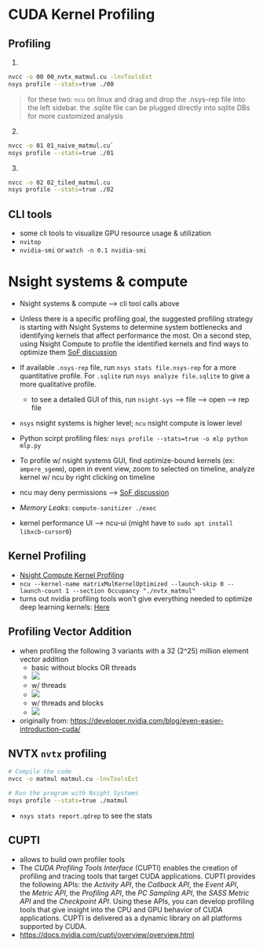 # CUDA Kernel Profiling

## Profiling
1. 
```bash
nvcc -o 00 00_nvtx_matmul.cu -lnvToolsExt
nsys profile --stats=true ./00
```

> for these two: `ncu` on linux and drag and drop the .nsys-rep file into the left sidebar.
> the .sqlite file can be plugged directly into sqlite DBs for more customized analysis
2. 
```bash
nvcc -o 01 01_naive_matmul.cu`
nsys profile --stats=true ./01
```

3. 
```bash
nvcc -o 02 02_tiled_matmul.cu
nsys profile --stats=true ./02
```

## CLI tools
- some cli tools to visualize GPU resource usage & utilization
- `nvitop`
- `nvidia-smi` or `watch -n 0.1 nvidia-smi`


# Nsight systems & compute
- Nsight systems & compute --> cli tool calls above
- Unless there is a specific profiling goal, the suggested profiling strategy is starting with Nsight Systems to determine system bottlenecks and identifying kernels that affect performance the most. On a second step, using Nsight Compute to profile the identified kernels and find ways to optimize them [SoF discussion](https://stackoverflow.com/questions/76291956/nsys-cli-profiling-guidance)
- If available `.nsys-rep` file, run `nsys stats file.nsys-rep` for a more quantitative profile. For `.sqlite` run `nsys analyze file.sqlite` to give a more qualitative profile.
  - to see a detailed GUI of this, run `nsight-sys` --> file --> open --> rep file

- `nsys` nsight systems is higher level; `ncu` nsight compute is lower level

- Python scirpt profiling files: `nsys profile --stats=true -o mlp python mlp.py`
- To profile w/ nsight systems GUI, find optimize-bound kernels (ex: `ampere_sgemm`), open in event view, zoom to selected on timeline, analyze kernel w/ ncu by right clicking on timeline
- ncu may deny permissions --> [SoF discussion](https://developer.nvidia.com/nvidia-development-tools-solutions-err_nvgpuctrperm-permission-issue-performance-counters)
- *Memory Leaks*: `compute-sanitizer ./exec`
- kernel performance UI --> ncu-ui (might have to `sudo apt install libxcb-cursor0`)

## Kernel Profiling
- [Nsight Compute Kernel Profiling](https://docs.nvidia.com/nsight-compute/ProfilingGuide/index.html)
- `ncu --kernel-name matrixMulKernelOptimized --launch-skip 0 --launch-count 1 --section Occupancy "./nvtx_matmul"`
- turns out nvidia profiling tools won't give everything needed to optimize deep learning kernels: [Here](https://stackoverflow.com/questions/2204527/how-do-you-profile-optimize-cuda-kernels)

## Profiling Vector Addition
- when profiling the following 3 variants with a 32 (2^25) million element vector addition
    - basic without blocks OR threads
    - ![](../assets/prof1.png)
    - w/ threads
    - ![](../assets/prof2.png)
    - w/ threads and blocks
    - ![](../assets/prof3.png)
- originally from: https://developer.nvidia.com/blog/even-easier-introduction-cuda/


## NVTX `nvtx` profiling
```bash
# Compile the code
nvcc -o matmul matmul.cu -lnvToolsExt

# Run the program with Nsight Systems
nsys profile --stats=true ./matmul
```
- `nsys stats report.qdrep` to see the stats


## CUPTI
- allows to build own profiler tools
- The *CUDA Profiling Tools Interface* (CUPTI) enables the creation of profiling and tracing tools that target CUDA applications. CUPTI provides the following APIs: the *Activity API*, the *Callback API*, the *Event API*, the *Metric API*, the *Profiling API*, the *PC Sampling API*, the *SASS Metric API* and the *Checkpoint API*. Using these APIs, you can develop profiling tools that give insight into the CPU and GPU behavior of CUDA applications. CUPTI is delivered as a dynamic library on all platforms supported by CUDA.
- https://docs.nvidia.com/cupti/overview/overview.html
